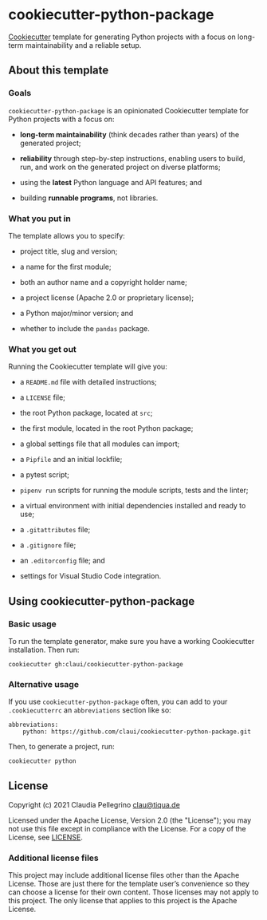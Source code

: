 # cookiecutter-python-package

[Cookiecutter](https://github.com/cookiecutter/cookiecutter)
template for generating Python projects with a focus on long-term
maintainability and a reliable setup.

## About this template

### Goals

`cookiecutter-python-package` is an opinionated Cookiecutter template
for Python projects with a focus on:
    
- **long-term maintainability** (think decades rather than years) of the
  generated project;

- **reliability** through step-by-step instructions, enabling users
  to build, run, and work on the generated project on diverse
  platforms;

- using the **latest** Python language and API features; and

- building **runnable programs**, not libraries.

### What you put in

The template allows you to specify:

- project title, slug and version;

- a name for the first module;

- both an author name and a copyright holder name;

- a project license (Apache 2.0 or proprietary license);

- a Python major/minor version; and

- whether to include the `pandas` package.

### What you get out

Running the Cookiecutter template will give you:

- a `README.md` file with detailed instructions;

- a `LICENSE` file;

- the root Python package, located at `src`;

- the first module, located in the root Python package;

- a global settings file that all modules can import;

- a `Pipfile` and an initial lockfile;

- a pytest script;

- `pipenv run` scripts for running the module scripts, tests and the
  linter;

- a virtual environment with initial dependencies installed and
  ready to use;

- a `.gitattributes` file;

- a `.gitignore` file;

- an `.editorconfig` file; and

- settings for Visual Studio Code integration.


## Using cookiecutter-python-package

### Basic usage

To run the template generator, make sure you have a working
Cookiecutter installation. Then run:

```
cookiecutter gh:claui/cookiecutter-python-package
```

### Alternative usage

If you use `cookiecutter-python-package` often, you can add to your
`.cookiecutterrc` an `abbreviations` section like so:

```
abbreviations:
    python: https://github.com/claui/cookiecutter-python-package.git
```

Then, to generate a project, run:

```
cookiecutter python
```


## License

Copyright (c) 2021 Claudia Pellegrino <clau@tiqua.de>

Licensed under the Apache License, Version 2.0 (the "License");
you may not use this file except in compliance with the License.
For a copy of the License, see [LICENSE](LICENSE).

### Additional license files

This project may include additional license files other than the
Apache License. Those are just there for the template user’s
convenience so they can choose a license for their own content.
Those licenses may not apply to this project. The only license
that applies to this project is the Apache License.
